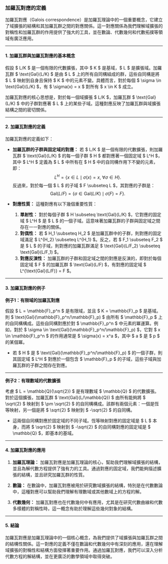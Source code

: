 ### **加羅瓦對應的定義**

加羅瓦對應（Galois correspondence）是加羅瓦理論中的一個重要概念，它建立了域擴張的結構和其加羅瓦群之間的對應關係。這一對應關係為我們理解域擴張的對稱性和加羅瓦群的作用提供了強大的工具，並在數論、代數幾何和代數拓撲等領域有廣泛應用。

---

#### **1. 加羅瓦群與加羅瓦對應的基本概念**

假設 $ L/K $ 是一個有限的代數擴張，其中 $ K $ 是基域，$ L $ 是擴張域。加羅瓦群 $ \text{Gal}(L/K) $ 是由 $ L $ 上的所有自同構組成的群，這些自同構是將 $ L $ 映射到自身且保持 $ K $ 中的元素不變。具體而言，對於每個 $ \sigma \in \text{Gal}(L/K) $，有 $ \sigma(x) = x $ 對所有 $ x \in K $ 成立。

加羅瓦對應的核心思想是，對於每一個域擴張 $ L/K $，加羅瓦群 $ \text{Gal}(L/K) $ 中的子群對應著 $ L $ 上的某些子域。這種對應反映了加羅瓦群與域擴張結構之間的密切關係。

---

#### **2. 加羅瓦對應的定義**

加羅瓦對應的定義如下：

- **加羅瓦群的子群與固定域的對應：**
  若 $ L/K $ 是一個有限的代數擴張，則加羅瓦群 $ \text{Gal}(L/K) $ 的每一個子群 $ H $ 都對應著一個固定域 $ L^H $，其中 $ L^H $ 定義為 $ L $ 中所有在 $ H $ 中的自同構作用下不變的元素，即：
  $$
  L^H = \{ x \in L \mid \sigma(x) = x, \ \forall \sigma \in H \}.
  $$
  反過來，對於每一個 $ L $ 的子域 $ F \subseteq L $，其對應的子群是：
  $$
  \text{Gal}(L/F) = \{ \sigma \in \text{Gal}(L/K) \mid \sigma(F) = F \}.
  $$

- **對應性質：**
  這種對應有以下幾個重要性質：
  1. **單射性：** 對於每個子群 $ H \subseteq \text{Gal}(L/K) $，它對應的固定域 $ L^H $ 是 $ L $ 的一個子域。這意味著加羅瓦群的子群與固定域之間存在一一對應的關係。
  2. **對偶性：** 若 $ H_1 \subseteq H_2 $ 是加羅瓦群中的子群，則對應的固定域滿足 $ L^{H_2} \subseteq L^{H_1} $。反之，若 $ F_1 \subseteq F_2 $ 是 $ L $ 的子域，則對應的加羅瓦群滿足 $ \text{Gal}(L/F_2) \subseteq \text{Gal}(L/F_1) $。
  3. **對應反演性：** 加羅瓦群的子群和固定域之間的對應是反演的，即對於每個固定域 $ F $ 的加羅瓦群 $ \text{Gal}(L/F) $，有對應的固定域 $ L^{\text{Gal}(L/F)} = F $。

---

#### **3. 加羅瓦對應的例子**

**例子1：有限域的加羅瓦對應**

假設 $ L = \mathbb{F}_p^n $ 是有限域，並且 $ K = \mathbb{F}_p $ 是基域。則 $ \text{Gal}(\mathbb{F}_p^n/\mathbb{F}_p) $ 由所有 $ \mathbb{F}_p $ 上的自同構構成。這些自同構對應於對 $ \mathbb{F}_p^n $ 中元素的冪運算。例如，對於 $ \sigma \in \text{Gal}(\mathbb{F}_p^n/\mathbb{F}_p) $，它對 $ x \in \mathbb{F}_p^n $ 的作用通常是 $ \sigma(x) = x^a $，其中 $ a $ 是 $ p $ 的某個冪。

- 若 $ H $ 是 $ \text{Gal}(\mathbb{F}_p^n/\mathbb{F}_p) $ 的一個子群，則其固定域 $ L^H $ 對應於一個包含 $ \mathbb{F}_p $ 的子域，這些子域與加羅瓦群的子群之間存在對應。

---

**例子2：有理數域的代數擴張**

考慮 $ L = \mathbb{Q}(\sqrt{2}) $ 是有理數域 $ \mathbb{Q} $ 的代數擴張。對於這個擴張，加羅瓦群 $ \text{Gal}(L/\mathbb{Q}) $ 由所有能夠將 $ \sqrt{2} $ 映射到 $ \pm \sqrt{2} $ 的自同構構成。該群有兩個元素：一個是恆等映射，另一個是將 $ \sqrt{2} $ 映射到 $ -\sqrt{2} $ 的自同構。

- 這兩個自同構對應於固定域的不同子域。恆等映射對應的固定域是 $ L $ 本身，而將 $ \sqrt{2} $ 映射到 $ -\sqrt{2} $ 的自同構對應的固定域是 $ \mathbb{Q} $，即基本的基域。

---

#### **4. 加羅瓦對應的應用**

1. **加羅瓦理論：** 加羅瓦對應是加羅瓦理論的核心，幫助我們理解域擴張的結構，並且為解代數方程提供了強有力的工具。通過對應的固定域，我們能夠描述擴張的結構，並且研究加羅瓦群的性質。

2. **數論：** 在數論中，加羅瓦對應被用於研究數域擴張的結構，特別是在代數數論中，這種對應可以幫助我們理解有理數域或其他數域上的方程的解。

3. **代數幾何：** 加羅瓦對應也在代數幾何中有應用，尤其是在研究代數曲線和代數多樣體的對稱性時，這一概念有助於理解這些幾何對象的結構。

---

#### **5. 結論**

加羅瓦對應是加羅瓦理論中的一個核心概念，為我們提供了域擴張與加羅瓦群之間的結構性關係。這一對應的定義不僅在數論和代數幾何中有深刻的應用，還在理解域擴張的對稱性和結構方面發揮著重要作用。通過加羅瓦對應，我們可以深入分析代數方程的解結構，並在更廣泛的數學領域中取得突破。